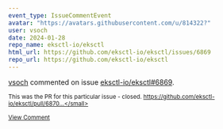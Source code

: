 ```yaml
---
event_type: IssueCommentEvent
avatar: "https://avatars.githubusercontent.com/u/814322?"
user: vsoch
date: 2024-01-28
repo_name: eksctl-io/eksctl
html_url: https://github.com/eksctl-io/eksctl/issues/6869
repo_url: https://github.com/eksctl-io/eksctl
---
```


<a href='https://github.com/vsoch' target='_blank'>vsoch</a> commented on issue <a href='https://github.com/eksctl-io/eksctl/issues/6869' target='_blank'>eksctl-io/eksctl#6869</a>.

<small>This was the PR for this particular issue - closed. https://github.com/eksctl-io/eksctl/pull/6870...</small>

<a href='https://github.com/eksctl-io/eksctl/issues/6869' target='_blank'>View Comment</a>